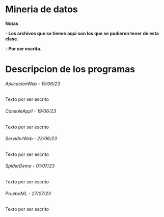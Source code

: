 # Mineria de datos

<!----Notas---->
**Notas**

**- Los archivos que se tienen aqui son los que se pudieron tener de esta clase.**

**- Por ser escrita.**
<!----Separador de las notas---->

<!----Directorio con descripcion de los programas---->
# Descripcion de los programas
###### AplicacionWeb - 15/06/23
Texto por ser escrito

<!----Separador---->

###### ConsoleApp1 - 19/06/23
Texto por ser escrito

<!----Separador---->

###### ServidorWeb - 22/06/23
Texto por ser escrito

<!----Separador---->

###### SpiderDemo - 01/07/23
Texto por ser escrito

<!----Separador---->

###### PruebaML - 27/07/23
Texto por ser escrito

<!----Separador del directorio con descripcion de los programas---->